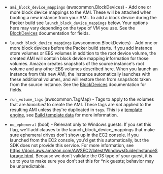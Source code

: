 <!-- Code generated from the comments of the Config struct in builder/amazon/ebs/builder.go; DO NOT EDIT MANUALLY -->

-   `ami_block_device_mappings` (awscommon.BlockDevices) - Add one or more block device mappings to the AMI. These will be attached
    when booting a new instance from your AMI. To add a block device during
    the Packer build see `launch_block_device_mappings` below. Your options
    here may vary depending on the type of VM you use. See the
    [BlockDevices](#block-devices-configuration) documentation for fields.
    
-   `launch_block_device_mappings` (awscommon.BlockDevices) - Add one or more block devices before the Packer build starts. If you add
    instance store volumes or EBS volumes in addition to the root device
    volume, the created AMI will contain block device mapping information
    for those volumes. Amazon creates snapshots of the source instance's
    root volume and any other EBS volumes described here. When you launch an
    instance from this new AMI, the instance automatically launches with
    these additional volumes, and will restore them from snapshots taken
    from the source instance. See the
    [BlockDevices](#block-devices-configuration) documentation for fields.
    
-   `run_volume_tags` (awscommon.TagMap) - Tags to apply to the volumes that are *launched* to create the AMI.
    These tags are *not* applied to the resulting AMI unless they're
    duplicated in `tags`. This is a [template
    engine](/docs/templates/engine.html), see [Build template
    data](#build-template-data) for more information.
    
-   `no_ephemeral` (bool) - Relevant only to Windows guests: If you set this flag, we'll add clauses
    to the launch_block_device_mappings that make sure ephemeral drives
    don't show up in the EC2 console. If you launched from the EC2 console,
    you'd get this automatically, but the SDK does not provide this service.
    For more information, see
    https://docs.aws.amazon.com/AWSEC2/latest/WindowsGuide/InstanceStorage.html.
    Because we don't validate the OS type of your guest, it is up to you to
    make sure you don't set this for *nix guests; behavior may be
    unpredictable.
    